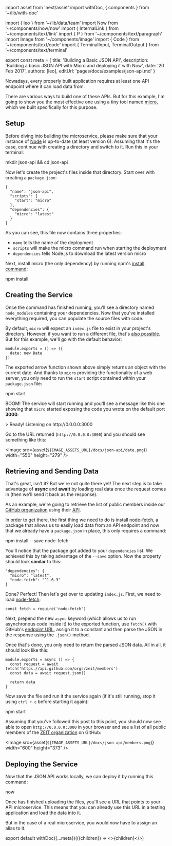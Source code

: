 import asset from 'next/asset'
import withDoc, { components } from '~/lib/with-doc'

import { leo } from '~/lib/data/team'
import Now from '~/components/now/now'
import { InternalLink } from '~/components/text/link'
import { P } from '~/components/text/paragraph'
import Image from '~/components/image'
import { Code } from '~/components/text/code'
import {
  TerminalInput,
  TerminalOutput
} from '~/components/text/terminal'

export const meta = {
  title: 'Building a Basic JSON API',
  description: 'Building a basic JSON API with Micro and deploying it with Now',
  date: '20 Feb 2017',
  authors: [leo],
  editUrl: 'pages/docs/examples/json-api.md'
}

Nowadays, every properly built application requires at least one API endpoint where it can load data from.

There are various ways to build one of these APIs. But for this example, I'm going to show you the most effective one using a tiny tool named [micro](https://github.com/zeit/micro), which we built specifically for this purpose.

## Setup

Before diving into building the microservice, please make sure that your instance of [Node](https://nodejs.org/) is up-to-date (at least version 6). Assuming that it's the case, continue with creating a directory and switch to it. Run this in your terminal:

<TerminalInput>mkdir json-api && cd json-api</TerminalInput>

Now let's create the project's files inside that directory. Start over with creating a `package.json`:

```
{
  "name": "json-api",
  "scripts": {
    "start": "micro"
  },
  "dependencies": {
    "micro": "latest"
  }
}
```

As you can see, this file now contains three properties:

* `name` tells <Now color="#000" /> the name of the deployment
* `scripts` will make the micro command run when starting the deployment
* `dependencies` tells Node.js to download the latest version micro

Next, install micro (the only dependency) by running npm's [install command](https://docs.npmjs.com/cli/install):

<TerminalInput>npm install</TerminalInput>

## Creating the Service

Once the command has finished running, you'll see a directory named `node_modules` containing your dependencies. Now that you've installed everything required, you can populate the source files with code.

By default, `micro` will expect an `index.js` file to exist in your project's directory. However, if you want to run a different file, that's [also possible](https://github.com/zeit/micro#example). But for this example, we'll go with the default behavior:

```
module.exports = () => ({
  date: new Date
})
```

The exported arrow function shown above simply returns an object with the current date. And thanks to `micro` providing the functionality of a web server, you only need to run the `start` script contained within your `package.json` file:

<TerminalInput>npm start</TerminalInput>

BOOM! The service will start running and you'll see a message like this one showing that `micro` started exposing the code you wrote on the default port **3000**:

<TerminalOutput>
  &gt; Ready! Listening on <P.B>http://0.0.0.0:3000</P.B>
</TerminalOutput>

Go to the URL returned (`http://0.0.0.0:3000`) and you should see something like this:

<Image
  src={asset(`${IMAGE_ASSETS_URL}/docs/json-api/date.png`)}
  width="550"
  height="279"
/>

## Retrieving and Sending Data

That's great, isn't it? But we're not quite there yet! The next step is to take advantage of **async** and **await** by loading real data once the request comes in (then we'll send it back as the response).

As an example, we're going to retrieve the list of public members inside our [GitHub organization](https://github.com/zeit) using their [API](https://developer.github.com/v3/orgs/members/).

In order to get there, the first thing we need to do is install [node-fetch](https://github.com/bitinn/node-fetch), a package that allows us to easily load data from an API endpoint and now that we already have a `package.json` in place, this only requires a command:

<TerminalInput>npm install --save node-fetch</TerminalInput>

You'll notice that the package got added to your `dependencies` list. We achieved this by taking advantage of the `--save` option. Now the property should look **similar** to this:

```
"dependencies": {
  "micro": "latest",
  "node-fetch": "^1.6.3"
}
```

Done? Perfect! Then let's get over to updating `index.js`. First, we need to load [node-fetch](https://github.com/bitinn/node-fetch):

```
const fetch = require('node-fetch')
```

Next, prepend the new `async` keyword (which allows us to run asynchronous code inside it) to the exported function, use `fetch()` with GitHub's [endpoint URL](https://api.github.com/orgs/zeit/members), assign it to a constant and then parse the JSON in the response using the `.json()` method.

Once that's done, you only need to return the parsed JSON data. All in all, it should look like this:

```
module.exports = async () => {
  const request = await fetch('https://api.github.com/orgs/zeit/members')
  const data = await request.json()

  return data
}
```

Now save the file and run it the service again (if it's still running, stop it using `ctrl + c` before starting it again):

<TerminalInput>npm start</TerminalInput>

Assuming that you've followed this post to this point, you should now see able to open `http://0.0.0.0:3000` in your browser and see a list of all public members of the [ZEIT organization](https://github.com/zeit) on GitHub:

<Image
  src={asset(`${IMAGE_ASSETS_URL}/docs/json-api/members.png`)}
  width="600"
  height="373"
/>

## Deploying the Service

Now that the JSON API works locally, we can deploy it by running this command:

<TerminalInput>now</TerminalInput>

Once <Now color="#000" /> has finished uploading the files, you'll see a URL that points to your API microservice. This means that you can already use this URL in a testing application and load the data into it.

But in the case of a real microservice, you would now have to <InternalLink href="/docs/features/aliases">assign an alias</InternalLink> to it.

export default withDoc({...meta})(({children}) => <>{children}</>)
